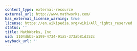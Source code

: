 ```yaml
---
content_type: external-resource
external_url: http://www.mathworks.com/
has_external_license_warning: true
license: https://en.wikipedia.org/wiki/All_rights_reserved
status: ''
title: MathWorks, Inc
uid: 1104dbb5-a199-4734-91a5-373ab81d352c
wayback_url: ''
---
```

